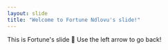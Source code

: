 ```yaml
---
layout: slide
title: "Welcome to Fortune Ndlovu's slide!"
---
```

This is Fortune's slide :tada:
Use the left arrow to go back!
